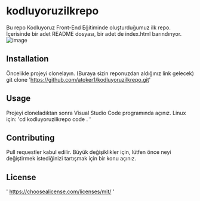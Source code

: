 # kodluyoruzilkrepo
Bu repo Kodluyoruz Front-End Eğitiminde oluşturduğumuz ilk repo. İçerisinde bir adet README dosyası, bir adet de index.html barındırıyor.
![image](https://user-images.githubusercontent.com/103099607/210640923-822d1fb1-e642-4216-9fb2-9ebba5a5d005.png)
## Installation
Öncelikle projeyi clonelayın. (Buraya sizin reponuzdan aldığınız link gelecek)
git clone 'https://github.com/atoker1/kodluyoruzilkrepo.git'
## Usage
Projeyi cloneladıktan sonra Visual Studio Code programında açınız.
Linux için:
'cd kodluyoruzilkrepo
code . '
## Contributing
Pull requestler kabul edilir. Büyük değişiklikler için, lütfen önce neyi değiştirmek istediğinizi tartışmak için bir konu açınız.
## License
' https://choosealicense.com/licenses/mit/ '
